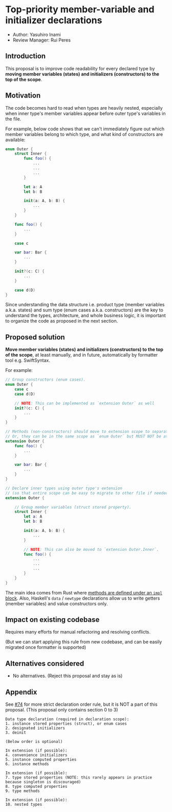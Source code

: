 # Top-priority member-variable and initializer declarations

* Author: Yasuhiro Inami
* Review Manager: Rui Peres

## Introduction

This proposal is to improve code readability for every declared type by **moving member variables (states) and initializers (constructors) to the top of the scope**.

## Motivation

The code becomes hard to read when types are heavily nested, especially when inner type's member variables appear before outer type's variables in the file.

For example, below code shows that we can't immediately figure out which member variables belong to which type, and what kind of constructors are available:

```swift
enum Outer {
    struct Inner {
        func foo() {
            ...
            ...
            ...
        }

        let a: A
        let b: B

        init(a: A, b: B) {
            ...
        }
    }

    func foo() {
        ...
    }

    case c

    var bar: Bar {
        ...
    }

    init?(c: C) {
        ...
    }

    case d(D)
}
```

Since understanding the data structure i.e. product type (member variables a.k.a. states) and sum type (enum cases a.k.a. constructors) are the key to understand the types, architecture, and whole business logic, it is important to organize the code as proposed in the next section.

## Proposed solution

**Move member variables (states) and initializers (constructors) to the top of the scope**, at least manually, and in future, automatically by formatter tool e.g. SwiftSyntax.

For example:

```swift
// Group constructors (enum cases).
enum Outer {
    case c
    case d(D)

    // NOTE: This can be implemented as `extension Outer` as well
    init?(c: C) {
        ...
    }
}

// Methods (non-constructors) should move to extension scope to separate from constructors.
// Or, they can be in the same scope as `enum Outer` but MUST NOT be at the top of its scope.
extension Outer {
    func foo() {
        ...
    }

    var bar: Bar {
        ...
    }
}

// Declare inner types using outer type's extension
// (so that entire scope can be easy to migrate to other file if needed)
extension Outer {

    // Group member variables (struct stored property).
    struct Inner {
        let a: A
        let b: B

        init(a: A, b: B) {
            ...
        }

        // NOTE: This can also be moved to `extension Outer.Inner`.
        func foo() {
            ...
            ...
            ...
        }
    }
}
```

The main idea comes from Rust where [methods are defined under an `impl` block](https://doc.rust-lang.org/rust-by-example/fn/methods.html).
Also, Haskell's `data` / `newtype` declarations allow us to write getters (member variables) and value constructors only.

## Impact on existing codebase

Requires many efforts for manual refactoring and resolving conflicts.

(But we can start applying this rule from new codebase, and can be easily migrated once formatter is supported)

## Alternatives considered

- No alternatives. (Reject this proposal and stay as is)

## Appendix

See [#74](https://github.com/Babylonpartners/ios-playbook/pull/74) for more strict declaration order rule, but it is NOT a part of this proposal.
(This proposal only contains section 0 to 3)

```
Data type declaration (required in declaration scope):
1. instance stored properties (struct), or enum cases
2. designated initializers
3. deinit

(Below order is optional)

In extension (if possible):
4. convenience initializers
5. instance computed properties
6. instance methods

In extension (if possible):
7. type stored properties (NOTE: this rarely appears in practice because singleton is discouraged)
8. type computed properties
9. type methods

In extension (if possible):
10. nested types
```
